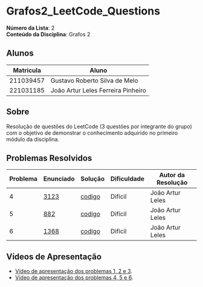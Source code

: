 # Grafos2_LeetCode_Questions

**Número da Lista**: 2<br>
**Conteúdo da Disciplina**: Grafos 2<br>

## Alunos
|Matrícula | Aluno |
| -- | -- |
| 211039457  |  Gustavo Roberto Silva de Melo |
| 221031185  |  João Artur Leles Ferreira Pinheiro|

## Sobre 
Resolução de questões do LeetCode (3 questões por integrante do grupo) com o objetivo de demonstrar o conhecimento adquirido no primeiro módulo da disciplina.

## Problemas Resolvidos
| Problema | Enunciado | Solução | Dificuldade | Autor da Resolução |
| -- | -- | -- | -- | -- |
| 4 | [3123](https://leetcode.com/problems/find-edges-in-shortest-paths/description/) | [codigo](https://github.com/projeto-de-algoritmos-2025/Grafos2_LeetCode_Questions/blob/master/3123-find-edges-in-shortest-paths/FindEdges.cpp) | Difícil | João Artur Leles|
| 5 | [882](https://leetcode.com/problems/reachable-nodes-in-subdivided-graph/description) |[codigo](https://github.com/projeto-de-algoritmos-2025/Grafos2_LeetCode_Questions/blob/master/882-reachable-nodes-in-subdivided-graph/reachableNodes.cpp) | Difícil| João Artur Leles|
| 6 | [1368](https://leetcode.com/problems/minimum-cost-to-make-at-least-one-valid-path-in-a-grid/description/) | [codigo](https://github.com/projeto-de-algoritmos-2025/Grafos2_LeetCode_Questions/blob/master/1368-minimum-cost-to-make-at-least-one-valid-path-in-a-grid/minimumCostGrid.cpp)| Difícil | João Artur Leles|



## Vídeos de Apresentação
- [Vídeo de apresentação dos problemas 1, 2 e 3]().
- [Vídeo de apresentação dos problemas 4, 5 e 6](https://youtu.be/Mpbz62-lj5Y?si=KfE74_F7k-jiAGGu).
